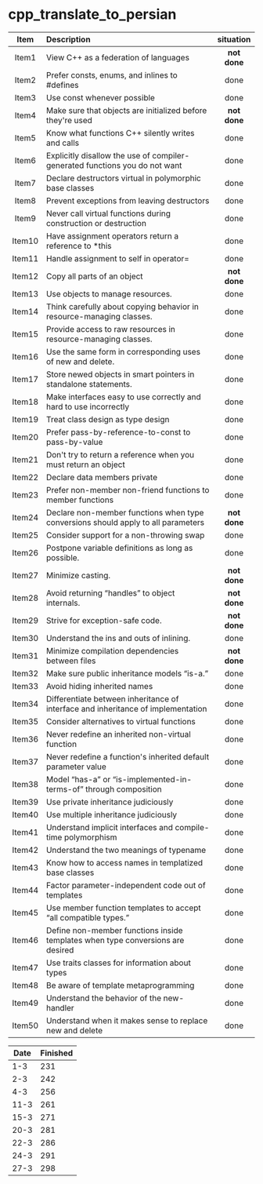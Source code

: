 # cpp_translate_to_persian


| Item | Description | situation |
| :---:         |     :---     |          :---: |
| Item1  | View C++ as a federation of languages         | **not done**     |
| Item2    | Prefer consts, enums, and inlines to #defines       |    done       |
| Item3    |Use const whenever possible       |    done       |
| Item4    |Make sure that objects are initialized before they're used       |    **not done**       |
| Item5    | Know what functions C++ silently writes and calls       |    done       |
| Item6    | Explicitly disallow the use of compiler-generated functions you do not want      |    done       |
| Item7    | Declare destructors virtual in polymorphic base classes      |    done       |
| Item8    | Prevent exceptions from leaving destructors      |    done       |
| Item9    | Never call virtual functions during construction or destruction       |    done       |
| Item10    |Have assignment operators return a reference to *this       |    done       |
| Item11   | Handle assignment to self in operator=     |    done       |
| Item12   | Copy all parts of an object       |    **not done**       |
| Item13   | Use objects to manage resources.      |    done       |
| Item14   | Think carefully about copying behavior in resource-managing classes.       |    done       |
| Item15   |Provide access to raw resources in resource-managing classes.      |    done       |
| Item16   | Use the same form in corresponding uses of new and delete.      |    done       |
| Item17   | Store newed objects in smart pointers in standalone statements.       |    done       |
| Item18   |Make interfaces easy to use correctly and hard to use incorrectly       |    done       |
| Item19   | Treat class design as type design       |    done       |
| Item20    |Prefer pass-by-reference-to-const to pass-by-value     |    done       |
| Item21   | Don't try to return a reference when you must return an object       |    done       |
| Item22   | Declare data members private       |    done       |
| Item23   | Prefer non-member non-friend functions to member functions      |    done       |
| Item24   | Declare non-member functions when type conversions should apply to all parameters       |    **not done**       |
| Item25   | Consider support for a non-throwing swap      |    done       |
| Item26   | Postpone variable definitions as long as possible.       |    done       |
| Item27   | Minimize casting.       |    **not done**       |
| Item28   | Avoid returning “handles” to object internals.       |    **not done**       |
| Item29   | Strive for exception-safe code.      |    **not done**       |
| Item30   | Understand the ins and outs of inlining.      |    done       |
| Item31   | Minimize compilation dependencies between files      |    **not done**       |
| Item32   | Make sure public inheritance models “is-a.”      |    done       |
| Item33   | Avoid hiding inherited names      |    done       |
| Item34   | Differentiate between inheritance of interface and inheritance of implementation      |    done       |
| Item35   | Consider alternatives to virtual functions       |    done       |
| Item36   | Never redefine an inherited non-virtual function      |    done       |
| Item37   | Never redefine a function's inherited default parameter value      |    done       |
| Item38   | Model “has-a” or “is-implemented-in-terms-of” through composition      |    done       |
| Item39   | Use private inheritance judiciously       |    done       |
| Item40   | Use multiple inheritance judiciously       |    done       |
| Item41   | Understand implicit interfaces and compile-time polymorphism       |    done       |
| Item42   | Understand the two meanings of typename      |    done       |
| Item43   | Know how to access names in templatized base classes      |    done       |
| Item44   | Factor parameter-independent code out of templates     |    done       |
| Item45   | Use member function templates to accept “all compatible types.”       |    done       |
| Item46   | Define non-member functions inside templates when type conversions are desired       |    done       |
| Item47   | Use traits classes for information about types     |    done       |
| Item48   | Be aware of template metaprogramming      |    done       |
| Item49   | Understand the behavior of the new-handler      |    done       |
| Item50   | Understand when it makes sense to replace new and delete       |    done       |

| Date  | Finished |
| ------------- | ------------- |
| 1-3  | 231  |
| 2-3  | 242  |
| 4-3  | 256  |
| 11-3  | 261  |
| 15-3  | 271  |
| 20-3  | 281  |
| 22-3  | 286  |
| 24-3  | 291  |
| 27-3  | 298  |

